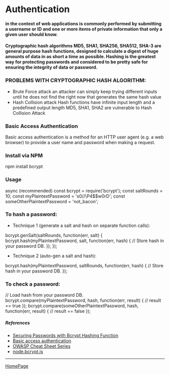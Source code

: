 # Authentication

#### in the context of web applications is commonly performed by submitting a username or ID and one or more items of private information that only a given user should know.

#### Cryptographic hash algorithms MD5, SHA1, SHA256, SHA512, SHA-3 are general purpose hash functions, designed to calculate a digest of huge amounts of data in as short a time as possible. Hashing is the greatest way for protecting passwords and considered to be pretty safe for ensuring the integrity of data or password.

### PROBLEMS WITH CRYPTOGRAPHIC HASH ALGORITHM:
- Brute Force attack
 an attacker can simply keep trying different inputs until he does not find the right now that generates the same hash value
 - Hash Collision attack
 Hash functions have infinite input length and a predefined output length 
 MD5, SHA1, SHA2 are vulnerable to Hash Collision Attack 


 ### Basic Access Authentication
 Basic access authentication is a method for an HTTP user agent (e.g. a web browser) to provide a user name and password when making a request.

 ### Install via NPM
 npm install bcrypt
 ### Usage
 async (recommended)
const bcrypt = require('bcrypt');
const saltRounds = 10;
const myPlaintextPassword = 's0/\/\P4$$w0rD';
const someOtherPlaintextPassword = 'not_bacon';

### To hash a password:
* Technique 1 (generate a salt and hash on separate function calls):

bcrypt.genSalt(saltRounds, function(err, salt) {
    bcrypt.hash(myPlaintextPassword, salt, function(err, hash) {
        // Store hash in your password DB.
    });
});

* Technique 2 (auto-gen a salt and hash):

bcrypt.hash(myPlaintextPassword, saltRounds, function(err, hash) {
    // Store hash in your password DB.
});

### To check a password:
// Load hash from your password DB.
bcrypt.compare(myPlaintextPassword, hash, function(err, result) {
    // result == true
});
bcrypt.compare(someOtherPlaintextPassword, hash, function(err, result) {
    // result == false
});




##### References 
- [Securing Passwords with Bcrypt Hashing Function](https://thehackernews.com/2014/04/securing-passwords-with-bcrypt-hashing.html)
- [Basic access authentication](https://en.wikipedia.org/wiki/Basic_access_authentication)
- [OWASP Cheat Sheet Series](https://cheatsheetseries.owasp.org/cheatsheets/Authentication_Cheat_Sheet.html)
- [node.bcrypt.js](https://www.npmjs.com/package/bcrypt)

---------------------------------------------------

[HomePage](README.md)